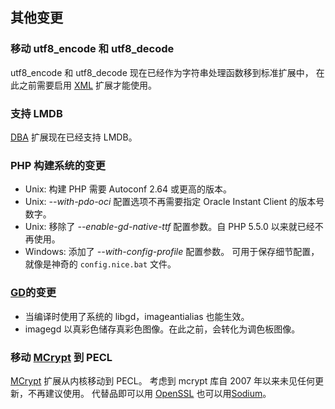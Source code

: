 其他变更
--------

### 移动 <span class="function">utf8\_encode</span> 和 <span class="function">utf8\_decode</span>

<span class="function">utf8\_encode</span> 和 <span
class="function">utf8\_decode</span>
现在已经作为字符串处理函数移到标准扩展中， 在此之前需要启用
<a href="/book/xml.html" class="link">XML</a> 扩展才能使用。

### 支持 LMDB

<a href="/book/dba.html" class="link">DBA</a> 扩展现在已经支持 LMDB。

### PHP 构建系统的变更

-   <span class="simpara"> Unix: 构建 PHP 需要 Autoconf 2.64
    或更高的版本。 </span>
-   <span class="simpara"> Unix: *--with-pdo-oci* 配置选项不再需要指定
    Oracle Instant Client 的版本号数字。 </span>
-   <span class="simpara"> Unix: 移除了 *--enable-gd-native-ttf*
    配置参数。自 PHP 5.5.0 以来就已经不再使用。 </span>
-   <span class="simpara"> Windows: 添加了 *--with-config-profile*
    配置参数。 可用于保存细节配置，就像是神奇的 `config.nice.bat` 文件。
    </span>

### <a href="/book/image.html" class="link">GD</a>的变更

-   <span class="simpara"> 当编译时使用了系统的 libgd，<span
    class="function">imageantialias</span> 也能生效。 </span>
-   <span class="simpara"> <span class="function">imagegd</span>
    以真彩色储存真彩色图像。在此之前，会转化为调色板图像。 </span>

### 移动 <a href="/book/mcrypt.html" class="link">MCrypt</a> 到 PECL

<a href="/book/mcrypt.html" class="link">MCrypt</a> 扩展从内核移动到
PECL。 考虑到 mcrypt 库自 2007 年以来未见任何更新，不再建议使用。
代替品即可以用 <a href="/book/openssl.html" class="link">OpenSSL</a>
也可以用<a href="/book/sodium.html" class="link">Sodium</a>。

